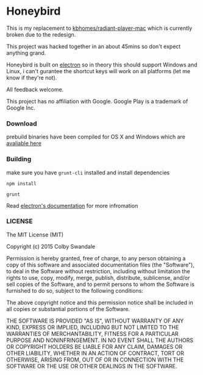 # Honeybird

This is my replacement to [kbhomes/radiant-player-mac](https://github.com/kbhomes/radiant-player-mac) which is currently broken due to the redesign.

This project was hacked together in an about 45mins so don't expect anything grand. 

Honeybird is built on [electron](https://github.com/atom/electron) so in theory this should support Windows and Linux, i can't gurantee the shortcut keys will work on all platforms (let me know if they're not).

All feedback welcome.

This project has no affiliation with Google. Google Play is a trademark of Google Inc.

### Download

prebuild binaries have been compiled for OS X and Windows which are [avaliable here](https://github.com/colby-swandale/honeybird/releases)

### Building
make sure you have `grunt-cli` installed and install dependencies

`npm install`

`grunt`

Read [electron's documentation](https://github.com/atom/electron/blob/master/docs/tutorial/application-distribution.md) for more infromation

### LICENSE
The MIT License (MIT)

Copyright (c) 2015 Colby Swandale

Permission is hereby granted, free of charge, to any person obtaining a copy
of this software and associated documentation files (the "Software"), to deal
in the Software without restriction, including without limitation the rights
to use, copy, modify, merge, publish, distribute, sublicense, and/or sell
copies of the Software, and to permit persons to whom the Software is
furnished to do so, subject to the following conditions:

The above copyright notice and this permission notice shall be included in
all copies or substantial portions of the Software.

THE SOFTWARE IS PROVIDED "AS IS", WITHOUT WARRANTY OF ANY KIND, EXPRESS OR
IMPLIED, INCLUDING BUT NOT LIMITED TO THE WARRANTIES OF MERCHANTABILITY,
FITNESS FOR A PARTICULAR PURPOSE AND NONINFRINGEMENT. IN NO EVENT SHALL THE
AUTHORS OR COPYRIGHT HOLDERS BE LIABLE FOR ANY CLAIM, DAMAGES OR OTHER
LIABILITY, WHETHER IN AN ACTION OF CONTRACT, TORT OR OTHERWISE, ARISING FROM,
OUT OF OR IN CONNECTION WITH THE SOFTWARE OR THE USE OR OTHER DEALINGS IN
THE SOFTWARE.
